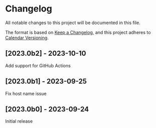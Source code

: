 # Changelog

All notable changes to this project will be documented in this file.

The format is based on [Keep a Changelog](https://keepachangelog.com/en/1.1.0/),
and this project adheres to [Calendar Versioning](https://calver.org).

## [2023.0b2] - 2023-10-10

Add support for GitHub Actions

## [2023.0b1] - 2023-09-25

Fix host name issue

## [2023.0b0] - 2023-09-24

Initial release
